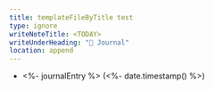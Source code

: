 ```yaml
---
title: templateFileByTitle test
type: ignore
writeNoteTitle: <TODAY>
writeUnderHeading: "📝 Journal"
location: append
---
```

- <%- journalEntry %> (<%- date.timestamp() %>) 